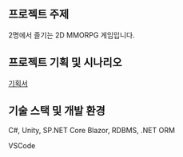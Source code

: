 ## 프로젝트 주제
2명에서 즐기는 2D MMORPG 게임입니다.

## 프로젝트 기획 및 시나리오
[기획서](https://www.notion.so/josephcha/2D-MMORPG-096c5bbe9ab04b899bebc1ec25401357)

## 기술 스택 및 개발 환경
C#, Unity, SP.NET Core Blazor, RDBMS, .NET ORM

VSCode
